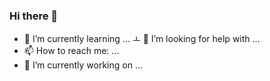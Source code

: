 ### Hi there 👋
- 🌱 I’m currently learning ...
ㅗ 🤔 I’m looking for help with ...
 - 📫 How to reach me: ...
 - 🔭 I’m currently working on ...
<!--
**Kitjdeh/kitjdeh** is a ✨ _special_ ✨ repository because its `README.md` (this file) appears on your GitHub profile.

Here are some ideas to get you started:

- 🔭 I’m currently working on ...
- 🌱 I’m currently learning ...
- 👯 I’m looking to collaborate on ...
- 🤔 I’m looking for help with ...
- 💬 Ask me about ...
- 📫 How to reach me: ...
- 😄 Pronouns: ...
- ⚡ Fun fact: ...
-->
